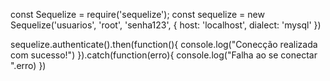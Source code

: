const Sequelize = require('sequelize');
const sequelize = new Sequelize('usuarios', 'root', 'senha123', {
  host: 'localhost',
  dialect: 'mysql'
})





sequelize.authenticate().then(function(){
  console.log("Conecção realizada com sucesso!")
}).catch(function(erro){
  console.log("Falha ao se conectar ".erro)
})
